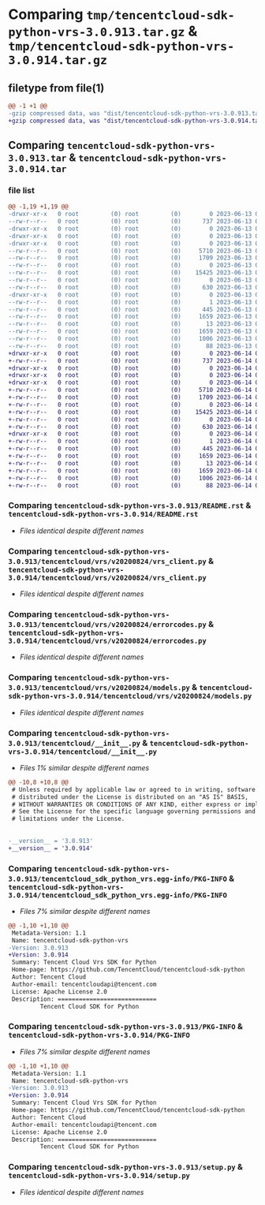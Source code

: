 # Comparing `tmp/tencentcloud-sdk-python-vrs-3.0.913.tar.gz` & `tmp/tencentcloud-sdk-python-vrs-3.0.914.tar.gz`

## filetype from file(1)

```diff
@@ -1 +1 @@
-gzip compressed data, was "dist/tencentcloud-sdk-python-vrs-3.0.913.tar", last modified: Tue Jun 13 02:29:12 2023, max compression
+gzip compressed data, was "dist/tencentcloud-sdk-python-vrs-3.0.914.tar", last modified: Wed Jun 14 00:38:47 2023, max compression
```

## Comparing `tencentcloud-sdk-python-vrs-3.0.913.tar` & `tencentcloud-sdk-python-vrs-3.0.914.tar`

### file list

```diff
@@ -1,19 +1,19 @@
-drwxr-xr-x   0 root         (0) root         (0)        0 2023-06-13 02:29:12.000000 tencentcloud-sdk-python-vrs-3.0.913/
--rw-r--r--   0 root         (0) root         (0)      737 2023-06-13 02:29:12.000000 tencentcloud-sdk-python-vrs-3.0.913/README.rst
-drwxr-xr-x   0 root         (0) root         (0)        0 2023-06-13 02:29:12.000000 tencentcloud-sdk-python-vrs-3.0.913/tencentcloud/
-drwxr-xr-x   0 root         (0) root         (0)        0 2023-06-13 02:29:12.000000 tencentcloud-sdk-python-vrs-3.0.913/tencentcloud/vrs/
-drwxr-xr-x   0 root         (0) root         (0)        0 2023-06-13 02:29:12.000000 tencentcloud-sdk-python-vrs-3.0.913/tencentcloud/vrs/v20200824/
--rw-r--r--   0 root         (0) root         (0)     5710 2023-06-13 02:29:12.000000 tencentcloud-sdk-python-vrs-3.0.913/tencentcloud/vrs/v20200824/vrs_client.py
--rw-r--r--   0 root         (0) root         (0)     1709 2023-06-13 02:29:12.000000 tencentcloud-sdk-python-vrs-3.0.913/tencentcloud/vrs/v20200824/errorcodes.py
--rw-r--r--   0 root         (0) root         (0)        0 2023-06-13 02:29:12.000000 tencentcloud-sdk-python-vrs-3.0.913/tencentcloud/vrs/v20200824/__init__.py
--rw-r--r--   0 root         (0) root         (0)    15425 2023-06-13 02:29:12.000000 tencentcloud-sdk-python-vrs-3.0.913/tencentcloud/vrs/v20200824/models.py
--rw-r--r--   0 root         (0) root         (0)        0 2023-06-13 02:29:12.000000 tencentcloud-sdk-python-vrs-3.0.913/tencentcloud/vrs/__init__.py
--rw-r--r--   0 root         (0) root         (0)      630 2023-06-13 02:29:12.000000 tencentcloud-sdk-python-vrs-3.0.913/tencentcloud/__init__.py
-drwxr-xr-x   0 root         (0) root         (0)        0 2023-06-13 02:29:12.000000 tencentcloud-sdk-python-vrs-3.0.913/tencentcloud_sdk_python_vrs.egg-info/
--rw-r--r--   0 root         (0) root         (0)        1 2023-06-13 02:29:12.000000 tencentcloud-sdk-python-vrs-3.0.913/tencentcloud_sdk_python_vrs.egg-info/dependency_links.txt
--rw-r--r--   0 root         (0) root         (0)      445 2023-06-13 02:29:12.000000 tencentcloud-sdk-python-vrs-3.0.913/tencentcloud_sdk_python_vrs.egg-info/SOURCES.txt
--rw-r--r--   0 root         (0) root         (0)     1659 2023-06-13 02:29:12.000000 tencentcloud-sdk-python-vrs-3.0.913/tencentcloud_sdk_python_vrs.egg-info/PKG-INFO
--rw-r--r--   0 root         (0) root         (0)       13 2023-06-13 02:29:12.000000 tencentcloud-sdk-python-vrs-3.0.913/tencentcloud_sdk_python_vrs.egg-info/top_level.txt
--rw-r--r--   0 root         (0) root         (0)     1659 2023-06-13 02:29:12.000000 tencentcloud-sdk-python-vrs-3.0.913/PKG-INFO
--rw-r--r--   0 root         (0) root         (0)     1006 2023-06-13 02:29:12.000000 tencentcloud-sdk-python-vrs-3.0.913/setup.py
--rw-r--r--   0 root         (0) root         (0)       88 2023-06-13 02:29:12.000000 tencentcloud-sdk-python-vrs-3.0.913/setup.cfg
+drwxr-xr-x   0 root         (0) root         (0)        0 2023-06-14 00:38:47.000000 tencentcloud-sdk-python-vrs-3.0.914/
+-rw-r--r--   0 root         (0) root         (0)      737 2023-06-14 00:38:47.000000 tencentcloud-sdk-python-vrs-3.0.914/README.rst
+drwxr-xr-x   0 root         (0) root         (0)        0 2023-06-14 00:38:47.000000 tencentcloud-sdk-python-vrs-3.0.914/tencentcloud/
+drwxr-xr-x   0 root         (0) root         (0)        0 2023-06-14 00:38:47.000000 tencentcloud-sdk-python-vrs-3.0.914/tencentcloud/vrs/
+drwxr-xr-x   0 root         (0) root         (0)        0 2023-06-14 00:38:47.000000 tencentcloud-sdk-python-vrs-3.0.914/tencentcloud/vrs/v20200824/
+-rw-r--r--   0 root         (0) root         (0)     5710 2023-06-14 00:38:47.000000 tencentcloud-sdk-python-vrs-3.0.914/tencentcloud/vrs/v20200824/vrs_client.py
+-rw-r--r--   0 root         (0) root         (0)     1709 2023-06-14 00:38:47.000000 tencentcloud-sdk-python-vrs-3.0.914/tencentcloud/vrs/v20200824/errorcodes.py
+-rw-r--r--   0 root         (0) root         (0)        0 2023-06-14 00:38:47.000000 tencentcloud-sdk-python-vrs-3.0.914/tencentcloud/vrs/v20200824/__init__.py
+-rw-r--r--   0 root         (0) root         (0)    15425 2023-06-14 00:38:47.000000 tencentcloud-sdk-python-vrs-3.0.914/tencentcloud/vrs/v20200824/models.py
+-rw-r--r--   0 root         (0) root         (0)        0 2023-06-14 00:38:47.000000 tencentcloud-sdk-python-vrs-3.0.914/tencentcloud/vrs/__init__.py
+-rw-r--r--   0 root         (0) root         (0)      630 2023-06-14 00:38:47.000000 tencentcloud-sdk-python-vrs-3.0.914/tencentcloud/__init__.py
+drwxr-xr-x   0 root         (0) root         (0)        0 2023-06-14 00:38:47.000000 tencentcloud-sdk-python-vrs-3.0.914/tencentcloud_sdk_python_vrs.egg-info/
+-rw-r--r--   0 root         (0) root         (0)        1 2023-06-14 00:38:47.000000 tencentcloud-sdk-python-vrs-3.0.914/tencentcloud_sdk_python_vrs.egg-info/dependency_links.txt
+-rw-r--r--   0 root         (0) root         (0)      445 2023-06-14 00:38:47.000000 tencentcloud-sdk-python-vrs-3.0.914/tencentcloud_sdk_python_vrs.egg-info/SOURCES.txt
+-rw-r--r--   0 root         (0) root         (0)     1659 2023-06-14 00:38:47.000000 tencentcloud-sdk-python-vrs-3.0.914/tencentcloud_sdk_python_vrs.egg-info/PKG-INFO
+-rw-r--r--   0 root         (0) root         (0)       13 2023-06-14 00:38:47.000000 tencentcloud-sdk-python-vrs-3.0.914/tencentcloud_sdk_python_vrs.egg-info/top_level.txt
+-rw-r--r--   0 root         (0) root         (0)     1659 2023-06-14 00:38:47.000000 tencentcloud-sdk-python-vrs-3.0.914/PKG-INFO
+-rw-r--r--   0 root         (0) root         (0)     1006 2023-06-14 00:38:47.000000 tencentcloud-sdk-python-vrs-3.0.914/setup.py
+-rw-r--r--   0 root         (0) root         (0)       88 2023-06-14 00:38:47.000000 tencentcloud-sdk-python-vrs-3.0.914/setup.cfg
```

### Comparing `tencentcloud-sdk-python-vrs-3.0.913/README.rst` & `tencentcloud-sdk-python-vrs-3.0.914/README.rst`

 * *Files identical despite different names*

### Comparing `tencentcloud-sdk-python-vrs-3.0.913/tencentcloud/vrs/v20200824/vrs_client.py` & `tencentcloud-sdk-python-vrs-3.0.914/tencentcloud/vrs/v20200824/vrs_client.py`

 * *Files identical despite different names*

### Comparing `tencentcloud-sdk-python-vrs-3.0.913/tencentcloud/vrs/v20200824/errorcodes.py` & `tencentcloud-sdk-python-vrs-3.0.914/tencentcloud/vrs/v20200824/errorcodes.py`

 * *Files identical despite different names*

### Comparing `tencentcloud-sdk-python-vrs-3.0.913/tencentcloud/vrs/v20200824/models.py` & `tencentcloud-sdk-python-vrs-3.0.914/tencentcloud/vrs/v20200824/models.py`

 * *Files identical despite different names*

### Comparing `tencentcloud-sdk-python-vrs-3.0.913/tencentcloud/__init__.py` & `tencentcloud-sdk-python-vrs-3.0.914/tencentcloud/__init__.py`

 * *Files 1% similar despite different names*

```diff
@@ -10,8 +10,8 @@
 # Unless required by applicable law or agreed to in writing, software
 # distributed under the License is distributed on an "AS IS" BASIS,
 # WITHOUT WARRANTIES OR CONDITIONS OF ANY KIND, either express or implied.
 # See the License for the specific language governing permissions and
 # limitations under the License.
 
 
-__version__ = '3.0.913'
+__version__ = '3.0.914'
```

### Comparing `tencentcloud-sdk-python-vrs-3.0.913/tencentcloud_sdk_python_vrs.egg-info/PKG-INFO` & `tencentcloud-sdk-python-vrs-3.0.914/tencentcloud_sdk_python_vrs.egg-info/PKG-INFO`

 * *Files 7% similar despite different names*

```diff
@@ -1,10 +1,10 @@
 Metadata-Version: 1.1
 Name: tencentcloud-sdk-python-vrs
-Version: 3.0.913
+Version: 3.0.914
 Summary: Tencent Cloud Vrs SDK for Python
 Home-page: https://github.com/TencentCloud/tencentcloud-sdk-python
 Author: Tencent Cloud
 Author-email: tencentcloudapi@tencent.com
 License: Apache License 2.0
 Description: ============================
         Tencent Cloud SDK for Python
```

### Comparing `tencentcloud-sdk-python-vrs-3.0.913/PKG-INFO` & `tencentcloud-sdk-python-vrs-3.0.914/PKG-INFO`

 * *Files 7% similar despite different names*

```diff
@@ -1,10 +1,10 @@
 Metadata-Version: 1.1
 Name: tencentcloud-sdk-python-vrs
-Version: 3.0.913
+Version: 3.0.914
 Summary: Tencent Cloud Vrs SDK for Python
 Home-page: https://github.com/TencentCloud/tencentcloud-sdk-python
 Author: Tencent Cloud
 Author-email: tencentcloudapi@tencent.com
 License: Apache License 2.0
 Description: ============================
         Tencent Cloud SDK for Python
```

### Comparing `tencentcloud-sdk-python-vrs-3.0.913/setup.py` & `tencentcloud-sdk-python-vrs-3.0.914/setup.py`

 * *Files identical despite different names*

